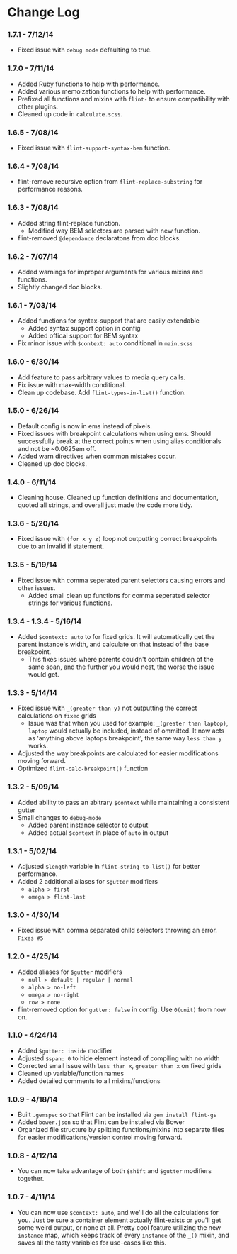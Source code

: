 # Change Log

### 1.7.1 - 7/12/14
* Fixed issue with `debug mode` defaulting to true.

### 1.7.0 - 7/11/14
* Added Ruby functions to help with performance.
* Added various memoization functions to help with performance.
* Prefixed all functions and mixins with `flint-` to ensure compatibility with other plugins.
* Cleaned up code in `calculate.scss`.

### 1.6.5 - 7/08/14
* Fixed issue with `flint-support-syntax-bem` function.

### 1.6.4 - 7/08/14
* flint-remove recursive option from `flint-replace-substring` for performance reasons.

### 1.6.3 - 7/08/14
* Added string flint-replace function.
    * Modified way BEM selectors are parsed with new function.
* flint-removed `@dependance` declaratons from doc blocks.

### 1.6.2 - 7/07/14
* Added warnings for improper arguments for various mixins and functions.
* Slightly changed doc blocks.

### 1.6.1 - 7/03/14
* Added functions for syntax-support that are easily extendable
    * Added syntax support option in config
    * Added offical support for BEM syntax
* Fix minor issue with `$context: auto` conditional in `main.scss`

### 1.6.0 - 6/30/14
* Add feature to pass arbitrary values to media query calls.
* Fix issue with max-width conditional.
* Clean up codebase. Add `flint-types-in-list()` function.

### 1.5.0 - 6/26/14
* Default config is now in ems instead of pixels.
* Fixed issues with breakpoint calculations when using ems. Should successfully break at the correct points when using alias conditionals and not be ~0.0625em off.
* Added warn directives when common mistakes occur.
* Cleaned up doc blocks.

### 1.4.0 - 6/11/14
* Cleaning house. Cleaned up function definitions and documentation, quoted all strings, and overall just made the code more tidy.

### 1.3.6 - 5/20/14
* Fixed issue with `(for x y z)` loop not outputting correct breakpoints due to an invalid if statement.

### 1.3.5 - 5/19/14
* Fixed issue with comma seperated parent selectors causing errors and other issues.
    * Added small clean up functions for comma seperated selector strings for various functions.

### 1.3.4 - 1.3.4 - 5/16/14
* Added `$context: auto` to for fixed grids. It will automatically get the parent instance's width, and calculate on that instead of the base breakpoint.
    * This fixes issues where parents couldn't contain children of the same span, and the further you would nest, the worse the issue would get.

### 1.3.3 - 5/14/14
* Fixed issue with `_(greater than y)` not outputting the correct calculations on `fixed` grids
    * Issue was that when you used for example: `_(greater than laptop)`, `laptop` would actually be included, instead of ommitted. It now acts as 'anything above laptops breakpoint', the same way `less than y` works.
* Adjusted the way breakpoints are calculated for easier modifications moving forward.
* Optimized `flint-calc-breakpoint()` function

### 1.3.2 - 5/09/14
* Added ability to pass an abitrary `$context` while maintaining a consistent gutter
* Small changes to `debug-mode`
    * Added parent instance selector to output
    * Added actual `$context` in place of `auto` in output

### 1.3.1 - 5/02/14
* Adjusted `$length` variable in `flint-string-to-list()` for better performance.
* Added 2 additional aliases for `$gutter` modifiers
    * `alpha > first`
    * `omega > flint-last`

### 1.3.0 - 4/30/14
* Fixed issue with comma separated child selectors throwing an error. `Fixes #5`

### 1.2.0 - 4/25/14
* Added aliases for `$gutter` modifiers
    * `null > default | regular | normal`
    * `alpha > no-left`
    * `omega > no-right`
    * `row > none`
* flint-removed option for `gutter: false` in config. Use `0(unit)` from now on.

### 1.1.0 - 4/24/14
* Added `$gutter: inside` modifier
* Adjusted `$span: 0` to hide element instead of compiling with no width
* Corrected small issue with `less than x`, `greater than x` on fixed grids
* Cleaned up variable/function names
* Added detailed comments to all mixins/functions

### 1.0.9 - 4/18/14
* Built `.gemspec` so that Flint can be installed via `gem install flint-gs`
* Added `bower.json` so that Flint can be installed via Bower
* Organized file structure by splitting functions/mixins into separate files for easier modifications/version control moving forward.

### 1.0.8 - 4/12/14
* You can now take advantage of both `$shift` and `$gutter` modifiers together.

### 1.0.7 - 4/11/14
* You can now use `$context: auto`, and we'll do all the calculations for you. Just be sure a container element actually flint-exists or you'll get some weird output, or none at all. Pretty cool feature utilizing the new `instance` map, which keeps track of every `instance` of the `_()` mixin, and saves all the tasty variables for use-cases like this.
